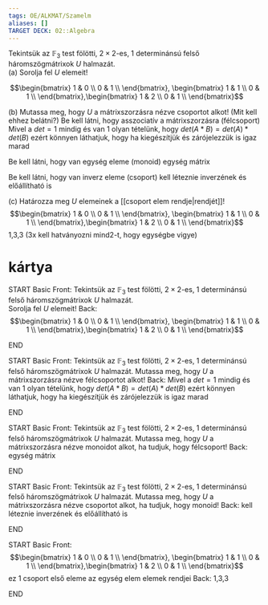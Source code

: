 ```yaml
---
tags: OE/ALKMAT/Szamelm 
aliases: []
TARGET DECK: 02::Algebra
---
```

Tekintsük az $\mathbb{F}_3$ test fölötti, $2×2$-es, $1$ determinánsú felső háromszögmátrixok $U$ halmazát.  
(a) Sorolja fel $U$ elemeit!  

$$\begin{bmatrix} 1 & 0 \\ 0 & 1 \\ \end{bmatrix}, \begin{bmatrix} 1 & 1 \\ 0 & 1 \\ \end{bmatrix},\begin{bmatrix} 1 & 2 \\ 0 & 1 \\ \end{bmatrix}$$


(b) Mutassa meg, hogy $U$ a mátrixszorzásra nézve csoportot alkot! (Mit kell ehhez belátni?) 
Be kell látni, hogy asszociatív a mátrixszorzásra (félcsoport)
Mivel a $det=1$ mindig és van 1 olyan tételünk, hogy $det(A*B)=det(A)*det(B)$ ezért könnyen láthatjuk, hogy ha kiegészítjük és zárójelezzük is igaz marad

Be kell látni, hogy van egység eleme (monoid)
egység mátrix

Be kell látni, hogy van inverz eleme (csoport)
kell léteznie inverzének és előállítható is

(c) Határozza meg $U$ elemeinek a [[csoport elem rendje|rendjét]]! 
$$\begin{bmatrix} 1 & 0 \\ 0 & 1 \\ \end{bmatrix}, \begin{bmatrix} 1 & 1 \\ 0 & 1 \\ \end{bmatrix},\begin{bmatrix} 1 & 2 \\ 0 & 1 \\ \end{bmatrix}$$
1,3,3 (3x kell hatványozni mind2-t, hogy egységbe vigye)

# kártya

START
Basic
Front:
Tekintsük az $\mathbb{F}_3$ test fölötti, $2×2$-es, $1$ determinánsú felső háromszögmátrixok $U$ halmazát.  
Sorolja fel $U$ elemeit!
Back:
$$\begin{bmatrix} 1 & 0 \\ 0 & 1 \\ \end{bmatrix}, \begin{bmatrix} 1 & 1 \\ 0 & 1 \\ \end{bmatrix},\begin{bmatrix} 1 & 2 \\ 0 & 1 \\ \end{bmatrix}$$
<!--ID: 1687465618672-->
END

START
Basic
Front:
Tekintsük az $\mathbb{F}_3$ test fölötti, $2×2$-es, $1$ determinánsú felső háromszögmátrixok $U$ halmazát. 
Mutassa meg, hogy $U$ a mátrixszorzásra nézve félcsoportot alkot!
Back:
Mivel a $det=1$ mindig és van 1 olyan tételünk, hogy $det(A*B)=det(A)*det(B)$ ezért könnyen láthatjuk, hogy ha kiegészítjük és zárójelezzük is igaz marad
<!--ID: 1687465618678-->
END

START
Basic
Front:
Tekintsük az $\mathbb{F}_3$ test fölötti, $2×2$-es, $1$ determinánsú felső háromszögmátrixok $U$ halmazát. 
Mutassa meg, hogy $U$ a mátrixszorzásra nézve monoidot alkot, ha tudjuk, hogy félcsoport!
Back:
egység mátrix
<!--ID: 1687465618684-->
END

START
Basic
Front:
Tekintsük az $\mathbb{F}_3$ test fölötti, $2×2$-es, $1$ determinánsú felső háromszögmátrixok $U$ halmazát. 
Mutassa meg, hogy $U$ a mátrixszorzásra nézve csoportot alkot, ha tudjuk, hogy monoid!
Back:
kell léteznie inverzének és előállítható is
<!--ID: 1687465618689-->
END

START
Basic
Front:
$$\begin{bmatrix} 1 & 0 \\ 0 & 1 \\ \end{bmatrix}, \begin{bmatrix} 1 & 1 \\ 0 & 1 \\ \end{bmatrix},\begin{bmatrix} 1 & 2 \\ 0 & 1 \\ \end{bmatrix}$$
ez 1 csoport első eleme az egység elem
elemek rendjei
Back:
1,3,3
<!--ID: 1687465618696-->
END